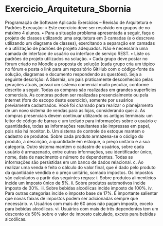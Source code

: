 # Exercicio_Arquitetura_Sbornia

Programação de Software Aplicado
Exercícios – Revisão de Arquitetura e Padrões
Execução:
• Este exercício deve ser resolvido em grupos de no máximo 4 alunos.
• Para a situação problema apresentada a seguir, faça o projeto de classes utilizando 
uma arquitetura em 3 camadas (e o descreva utilizando um diagrama de classes), 
exercitando a separação em camadas e a utilização de padrões de projeto adequados.
Não é necessária uma camada de interface de usuário ou interface de serviço REST.
• Liste os padrões de projeto utilizados na solução.
• Cada grupo deve postar no fórum criado no Moodle a proposta de solução (cada grupo 
cria um tópico no fórum e posta o link para um repositório GitHub com o código-fonte 
da solução, diagramas e documento respondendo as questões).
Seja a seguinte descrição:
A Sbørnia, um país praticamente desconhecido pelas gerações atuais, possui um sistema 
comercial muito peculiar, conforme descrito a seguir. Todas as compras são realizadas em 
grandes superfícies comerciais. As compras podem ser realizadas presencialmente ou pela 
internet (fora do escopo deste exercício), somente por usuários previamente cadastrados. 
Você foi chamado para realizar o planejamento de um novo sistema de vendas para as lojas, 
considerando que:
a. As compras presenciais devem continuar utilizando os antigos terminais: um leitor de código 
de barras e um teclado para informações sobre o usuário e quantidades, todas as informações 
resultantes são impressas em papel, pois não há monitor. 
b. Um sistema de controle de estoque mantém o cadastro de produtos. Sobre cada produto 
armazena-se o código do produto, a descrição, a quantidade em estoque, o preço unitário e a 
sua categoria. Outro sistema mantém o cadastro de usuários, sobre cada usuário é 
armazenado, entre outras informações, seu identificador único, nome, data de nascimento e 
número de dependentes. Todas as informações são persistidas em um banco de dados 
relacional.
c. Ao realizar uma venda é feito o cálculo do valor final, que é dado pelo produto da 
quantidade vendida e o preço unitário, somado impostos. Os impostos são calculados a partir 
das seguintes regras:
i. Sobre produtos alimentícios incide um imposto único de 5%.
ii. Sobre produtos automotivos incide imposto de 30%.
iii. Sobre bebidas alcoólicas incide imposto de 100%.
iv. Para outras categorias incide o imposto base de 17%. É importante salientar que 
novas faixas de impostos podem ser adicionadas sempre que necessário.
v. Usuários com mais de 60 anos não pagam imposto, exceto para bebidas alcoólicas.
vi. Usuários com mais de três dependentes tem um desconto de 50% sobre o valor de 
imposto calculado, exceto para bebidas alcoólicas.
